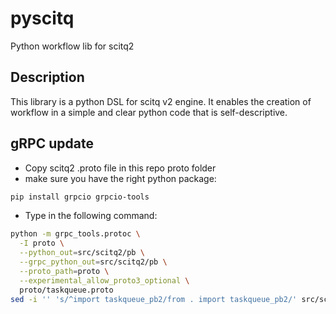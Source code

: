 # pyscitq
Python workflow lib for scitq2

## Description
This library is a python DSL for scitq v2 engine. It enables the creation of workflow in a simple and clear python code that is self-descriptive.

## gRPC update

- Copy scitq2 .proto file in this repo proto folder
- make sure you have the right python package:
```sh
pip install grpcio grpcio-tools
```
- Type in the following command:
```sh
python -m grpc_tools.protoc \
  -I proto \
  --python_out=src/scitq2/pb \
  --grpc_python_out=src/scitq2/pb \
  --proto_path=proto \
  --experimental_allow_proto3_optional \
  proto/taskqueue.proto
sed -i '' 's/^import taskqueue_pb2/from . import taskqueue_pb2/' src/scitq2/pb/taskqueue_pb2_grpc.py
```
